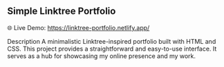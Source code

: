 ## Simple Linktree Portfolio

🌐 Live Demo: https://linktree-portfolio.netlify.app/

Description
A minimalistic Linktree-inspired portfolio built with HTML and CSS. This project provides a straightforward and easy-to-use interface. It serves as a hub for showcasing my online presence and my work. 
